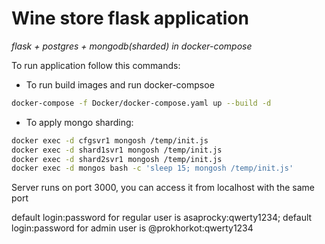 # Wine store flask application
_flask + postgres + mongodb(sharded) in docker-compose_

To run application follow this commands:
- To run build images and run docker-compsoe
```bash
docker-compose -f Docker/docker-compose.yaml up --build -d
```

- To apply mongo sharding:
```bash
docker exec -d cfgsvr1 mongosh /temp/init.js
docker exec -d shard1svr1 mongosh /temp/init.js
docker exec -d shard2svr1 mongosh /temp/init.js
docker exec -d mongos bash -c 'sleep 15; mongosh /temp/init.js'
```

Server runs on port 3000, you can access it from localhost with the same port

default login:password for regular user is asaprocky:qwerty1234;
default login:password for admin user is @prokhorkot:qwerty1234
